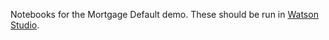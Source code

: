 Notebooks for the Mortgage Default demo. These should be run in [Watson Studio](https://dataplatform.ibm.com/).

